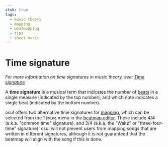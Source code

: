```yaml
---
stub: true
tags:
  - music theory
  - mapping
  - beatmapping
  - tips
  - sheet music
---
```


# Time signature

*For more information on time signatures in music theory, see: [Time signature](https://en.wikipedia.org/wiki/Time_signature "Wikipedia")*

A **time signature** is a musical term that indicates the number of [beats](/wiki/Beat) in a single measure (indicated by the top number), and which note indicates a single beat (indicated by the bottom number).

osu! offers two alternative time signatures for [mapping](/wiki/Beatmapping), which can be selected from the `Timing` menu in the [beatmap editor](/wiki/Beatmap_editor). These include 4/4 (a.k.a. "common time" signature), and 3/4 (a.k.a. the "Waltz" or "three-four-time" signature). osu! will not prevent users from mapping songs that are written in different signatures, although it is not guaranteed that the beatmap will align with the song if this is done.
